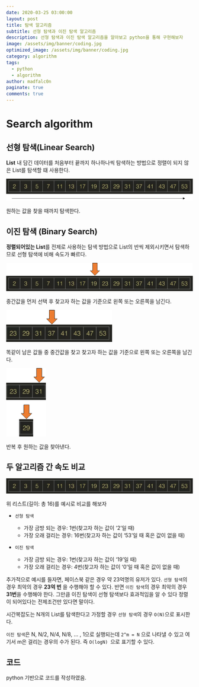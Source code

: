 ```yaml
---
date: 2020-03-25 03:00:00
layout: post
title: 탐색 알고리즘
subtitle: 선형 탐색과 이진 탐색 알고리즘
description: 선형 탐색과 이진 탐색 알고리즘을 알아보고 python을 통해 구현해보자
image: /assets/img/banner/coding.jpg
optimized_image: /assets/img/banner/coding.jpg
category: algorithm
tags:
  - python
  - algorithm
author: madfalc0n
paginate: true
comments: true
---
```

# Search algorithm



## 선형 탐색(Linear Search)

**List** 내 담긴 데이터를 처음부터 끝까지 하나하나씩 탐색하는 방법으로 정렬이 되지 않은 List를 탐색할 떄 사용한다.

<img src="/assets/img/contents/algorithm/Search_algorithm/image-20200326035008835.png" alt="image-20200326035008835" style="zoom:80%;" />

원하는 값을 찾을 때까지 탐색한다.



## 이진 탐색 (Binary Search)

**정렬되어있는 List**를 전제로 사용하는 탐색 방법으로 List의 반씩 제외시키면서 탐색하므로 선형 탐색에 비해 속도가 빠르다.

<img src="/assets/img/contents/algorithm/Search_algorithm/image-20200326035406839.png" alt="image-20200326035406839" style="zoom:80%;" />

중간값을 먼저 선택 후 찾고자 하는 값을 기준으로 왼쪽 또는 오른쪽을 남긴다.

<img src="/assets/img/contents/algorithm/Search_algorithm/image-20200326035504252.png" alt="image-20200326035504252" style="zoom:80%;" />

똑같이 남은 값들 중 중간값을 찾고 찾고자 하는 값을 기준으로 왼쪽 또는 오른쪽을 남긴다.

<img src="/assets/img/contents/algorithm/Search_algorithm/image-20200326035547925.png" alt="image-20200326035547925" style="zoom:80%;" />

반복 후 원하는 값을 찾아낸다.

## 두 알고리즘 간 속도 비교

<img src="/assets/img/contents/algorithm/Search_algorithm/image-20200326035759149.png" alt="image-20200326035759149" style="zoom:80%;" />

위 리스트(길이: 총 16)를 예시로 비교를 해보자

- `선형 탐색`
  - 가장 금방 되는 경우: 1번(찾고자 하는 값이 ‘2’일 때) 
  - 가장 오래 걸리는 경우: 16번(찾고자 하는 값이 ‘53’일 때 혹은 값이 없을 때)

- `이진 탐색`
  - 가장 금방 되는 경우: 1번(찾고자 하는 값이 ‘19’일 때) 
  - 가장 오래 걸리는 경우: 4번(찾고자 하는 값이 ‘0’일 때 혹은 값이 없을 때)

추가적으로 예시를 들자면, 페이스북 같은 경우 약 23억명의 유저가 있다.  `선형 탐색`의 경우 최악의 경우 **23억 번** 을 수행해야 할 수 있다. 반면 `이진 탐색`의 경우 최악의 경우 **31번**을 수행해야 한다. 그만큼 이진 탐색이 선형 탐색보다 효과적임을 알 수 있다 정렬이 되어있다는 전제조건만 있다면 말이다. 

시간복잡도는 N개의 List를 탐색한다고 가정할 경우 `선형 탐색`의 경우 `O(N)`으로 표시한다. 

`이진 탐색`은  N, N/2, N/4, N/8, … , 1으로 실행되는데 `2^m = N` 으로 나타낼 수 있고 여기서 m은 걸리는 경우의 수가 된다. 즉 `O(logN) `으로 표기할 수 있다.



## 코드

python 기반으로 코드를 작성하였음.

<script src="https://gist.github.com/madfalc0n/e3296f3b3d45580f55cc5c69afa6d00a.js"></script>